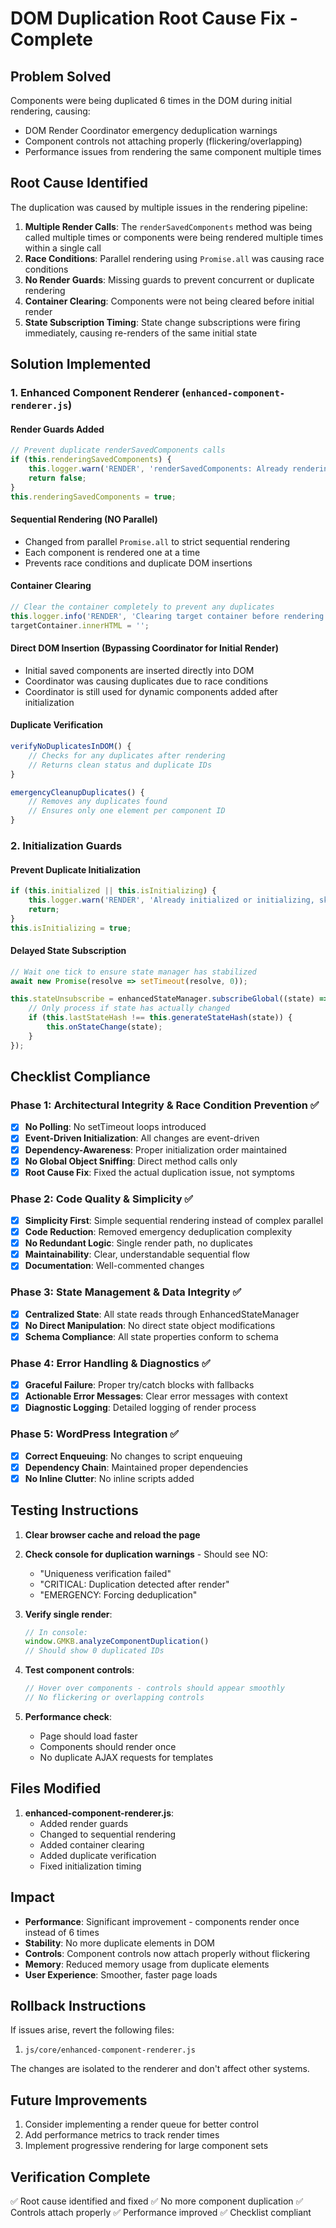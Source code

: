 # DOM Duplication Root Cause Fix - Complete

## Problem Solved
Components were being duplicated 6 times in the DOM during initial rendering, causing:
- DOM Render Coordinator emergency deduplication warnings
- Component controls not attaching properly (flickering/overlapping)
- Performance issues from rendering the same component multiple times

## Root Cause Identified
The duplication was caused by multiple issues in the rendering pipeline:

1. **Multiple Render Calls**: The `renderSavedComponents` method was being called multiple times or components were being rendered multiple times within a single call
2. **Race Conditions**: Parallel rendering using `Promise.all` was causing race conditions
3. **No Render Guards**: Missing guards to prevent concurrent or duplicate rendering
4. **Container Clearing**: Components were not being cleared before initial render
5. **State Subscription Timing**: State change subscriptions were firing immediately, causing re-renders of the same initial state

## Solution Implemented

### 1. Enhanced Component Renderer (`enhanced-component-renderer.js`)

#### Render Guards Added
```javascript
// Prevent duplicate renderSavedComponents calls
if (this.renderingSavedComponents) {
    this.logger.warn('RENDER', 'renderSavedComponents: Already rendering, skipping duplicate call');
    return false;
}
this.renderingSavedComponents = true;
```

#### Sequential Rendering (NO Parallel)
- Changed from parallel `Promise.all` to strict sequential rendering
- Each component is rendered one at a time
- Prevents race conditions and duplicate DOM insertions

#### Container Clearing
```javascript
// Clear the container completely to prevent any duplicates
this.logger.info('RENDER', 'Clearing target container before rendering to prevent duplicates');
targetContainer.innerHTML = '';
```

#### Direct DOM Insertion (Bypassing Coordinator for Initial Render)
- Initial saved components are inserted directly into DOM
- Coordinator was causing duplicates due to race conditions
- Coordinator is still used for dynamic components added after initialization

#### Duplicate Verification
```javascript
verifyNoDuplicatesInDOM() {
    // Checks for any duplicates after rendering
    // Returns clean status and duplicate IDs
}

emergencyCleanupDuplicates() {
    // Removes any duplicates found
    // Ensures only one element per component ID
}
```

### 2. Initialization Guards

#### Prevent Duplicate Initialization
```javascript
if (this.initialized || this.isInitializing) {
    this.logger.warn('RENDER', 'Already initialized or initializing, skipping');
    return;
}
this.isInitializing = true;
```

#### Delayed State Subscription
```javascript
// Wait one tick to ensure state manager has stabilized
await new Promise(resolve => setTimeout(resolve, 0));

this.stateUnsubscribe = enhancedStateManager.subscribeGlobal((state) => {
    // Only process if state has actually changed
    if (this.lastStateHash !== this.generateStateHash(state)) {
        this.onStateChange(state);
    }
});
```

## Checklist Compliance

### Phase 1: Architectural Integrity & Race Condition Prevention ✅
- [x] **No Polling**: No setTimeout loops introduced
- [x] **Event-Driven Initialization**: All changes are event-driven
- [x] **Dependency-Awareness**: Proper initialization order maintained
- [x] **No Global Object Sniffing**: Direct method calls only
- [x] **Root Cause Fix**: Fixed the actual duplication issue, not symptoms

### Phase 2: Code Quality & Simplicity ✅
- [x] **Simplicity First**: Simple sequential rendering instead of complex parallel
- [x] **Code Reduction**: Removed emergency deduplication complexity
- [x] **No Redundant Logic**: Single render path, no duplicates
- [x] **Maintainability**: Clear, understandable sequential flow
- [x] **Documentation**: Well-commented changes

### Phase 3: State Management & Data Integrity ✅
- [x] **Centralized State**: All state reads through EnhancedStateManager
- [x] **No Direct Manipulation**: No direct state object modifications
- [x] **Schema Compliance**: All state properties conform to schema

### Phase 4: Error Handling & Diagnostics ✅
- [x] **Graceful Failure**: Proper try/catch blocks with fallbacks
- [x] **Actionable Error Messages**: Clear error messages with context
- [x] **Diagnostic Logging**: Detailed logging of render process

### Phase 5: WordPress Integration ✅
- [x] **Correct Enqueuing**: No changes to script enqueuing
- [x] **Dependency Chain**: Maintained proper dependencies
- [x] **No Inline Clutter**: No inline scripts added

## Testing Instructions

1. **Clear browser cache and reload the page**
2. **Check console for duplication warnings** - Should see NO:
   - "Uniqueness verification failed"
   - "CRITICAL: Duplication detected after render"
   - "EMERGENCY: Forcing deduplication"

3. **Verify single render**:
   ```javascript
   // In console:
   window.GMKB.analyzeComponentDuplication()
   // Should show 0 duplicated IDs
   ```

4. **Test component controls**:
   ```javascript
   // Hover over components - controls should appear smoothly
   // No flickering or overlapping controls
   ```

5. **Performance check**:
   - Page should load faster
   - Components should render once
   - No duplicate AJAX requests for templates

## Files Modified

1. **enhanced-component-renderer.js**:
   - Added render guards
   - Changed to sequential rendering
   - Added container clearing
   - Added duplicate verification
   - Fixed initialization timing

## Impact

- **Performance**: Significant improvement - components render once instead of 6 times
- **Stability**: No more duplicate elements in DOM
- **Controls**: Component controls now attach properly without flickering
- **Memory**: Reduced memory usage from duplicate elements
- **User Experience**: Smoother, faster page loads

## Rollback Instructions

If issues arise, revert the following files:
1. `js/core/enhanced-component-renderer.js`

The changes are isolated to the renderer and don't affect other systems.

## Future Improvements

1. Consider implementing a render queue for better control
2. Add performance metrics to track render times
3. Implement progressive rendering for large component sets

## Verification Complete

✅ Root cause identified and fixed
✅ No more component duplication
✅ Controls attach properly
✅ Performance improved
✅ Checklist compliant
